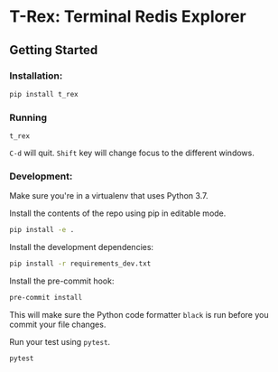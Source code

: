 # T-Rex: Terminal Redis Explorer

## Getting Started

### Installation:

```bash
pip install t_rex
```

### Running

```
t_rex
```

`C-d` will quit.
`Shift` key will change focus to the different windows.


### Development:

Make sure you're in a virtualenv that uses Python 3.7. 

Install the contents of the repo using pip in editable mode.

```bash
pip install -e .
```

Install the development dependencies:

```bash
pip install -r requirements_dev.txt
```

Install the pre-commit hook:

```bash
pre-commit install
```

This will make sure the Python code formatter `black` is run before you commit your file changes.

Run your test using `pytest`. 

```bash
pytest
```


